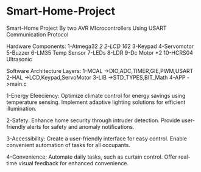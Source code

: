 # Smart-Home-Project
Smart-Home Project By two AVR MIcrocontrollers Using USART Communication Protocol

Hardware Components:
1-Atmega32 *2 2-LCD 16*2
3-Keypad 4-Servomotor
5-Buzzer 6-LM35 Temp Sensor
7-LEDs 8-LDR
9-Dc Motor *2 10-HCRS04 Ultrasonic

Software Architecture Layers:
1-MCAL ->DIO,ADC,TIMER,GIE,PWM,USART
2-HAL ->LCD,Keypad,ServoMotor
3-LIB ->STD_TYPES,BIT_Math
4-APP ->main.c

1-Energy Efeeciency:
Optimize climate control for energy savings using temperature sensing.
Implement adaptive lighting solutions for efficient illumination.

2-Safety:
Enhance home security through intruder detection.
Provide user-friendly alerts for safety and anomaly notifications.

3-Accessibility:
Create a user-friendly interface for easy control.
Enable convenient automation of tasks for all occupants.

4-Convenience:
Automate daily tasks, such as curtain control.
Offer real-time visual feedback for enhanced convenience.
